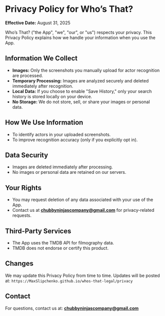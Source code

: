 # Privacy Policy for Who’s That?

**Effective Date:** August 31, 2025

Who’s That? ("the App", "we", "our", or "us") respects your privacy. This Privacy Policy explains how we handle your information when you use the App.

## Information We Collect
- **Images:** Only the screenshots you manually upload for actor recognition are processed.
- **Temporary Processing:** Images are analyzed securely and deleted immediately after recognition.
- **Local Data:** If you choose to enable "Save History," only your search history is stored locally on your device.
- **No Storage:** We do not store, sell, or share your images or personal data.

## How We Use Information
- To identify actors in your uploaded screenshots.
- To improve recognition accuracy (only if you explicitly opt in).

## Data Security
- Images are deleted immediately after processing.
- No images or personal data are retained on our servers.

## Your Rights
- You may request deletion of any data associated with your use of the App.
- Contact us at **chubbyninjascompany@gmail.com** for privacy-related requests.

## Third-Party Services
- The App uses the TMDB API for filmography data.
- TMDB does not endorse or certify this product.

## Changes
We may update this Privacy Policy from time to time. Updates will be posted at:
`https://MaxSlipchenko.github.io/whos-that-legal/privacy` 

## Contact
For questions, contact us at:
**chubbyninjascompany@gmail.com**
